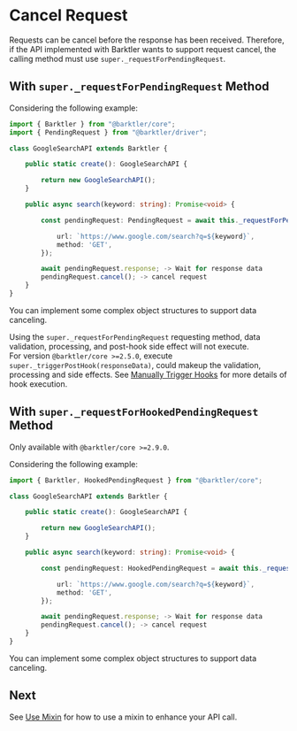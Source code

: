 # Cancel Request

Requests can be cancel before the response has been received. Therefore, if the API implemented with Barktler wants to support request cancel, the calling method must use `super._requestForPendingRequest`.

## With `super._requestForPendingRequest` Method

Considering the following example:

```ts
import { Barktler } from "@barktler/core";
import { PendingRequest } from "@barktler/driver";

class GoogleSearchAPI extends Barktler {

    public static create(): GoogleSearchAPI {

        return new GoogleSearchAPI();
    }

    public async search(keyword: string): Promise<void> {

        const pendingRequest: PendingRequest = await this._requestForPendingRequest({

            url: `https://www.google.com/search?q=${keyword}`,
            method: 'GET',
        });

        await pendingRequest.response; -> Wait for response data
        pendingRequest.cancel(); -> cancel request
    }
}
```

You can implement some complex object structures to support data canceling.

Using the `super._requestForPendingRequest` requesting method, data validation, processing, and post-hook side effect will not execute.  
For version `@barktler/core >=2.5.0`, execute `super._triggerPostHook(responseData)`, could makeup the validation, processing and side effects. See [Manually Trigger Hooks](../document/manually-trigger-hooks) for more details of hook execution.

## With `super._requestForHookedPendingRequest` Method

Only available with `@barktler/core >=2.9.0`.

Considering the following example:

```ts
import { Barktler, HookedPendingRequest } from "@barktler/core";

class GoogleSearchAPI extends Barktler {

    public static create(): GoogleSearchAPI {

        return new GoogleSearchAPI();
    }

    public async search(keyword: string): Promise<void> {

        const pendingRequest: HookedPendingRequest = await this._requestForHookedPendingRequest({

            url: `https://www.google.com/search?q=${keyword}`,
            method: 'GET',
        });

        await pendingRequest.response; -> Wait for response data
        pendingRequest.cancel(); -> cancel request
    }
}
```

You can implement some complex object structures to support data canceling.

## Next

See [Use Mixin](./use-mixin) for how to use a mixin to enhance your API call.
